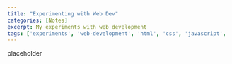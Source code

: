 ```yaml
---
title: "Experimenting with Web Dev"
categories: [Notes]
excerpt: My experiments with web development
tags: ['experiments', 'web-development', 'html', 'css', 'javascript', 'react', 'nodejs', 'express']
---
```


placeholder
